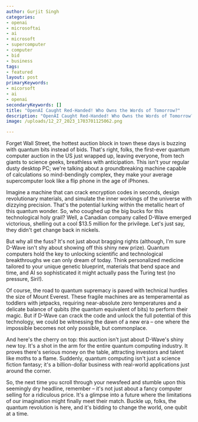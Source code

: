 ```yaml
---
author: Gurjit Singh
categories: 
- openai
- microsoftai
- ai
- microsoft
- supercomputer
- computer
- bid
- business
tags: 
- featured
layout: post
primaryKeywords: 
- micorsoft
- ai
- openai
secondaryKeywords: []
title: "OpenAI Caught Red-Handed! Who Owns the Words of Tomorrow?"
description: "OpenAI Caught Red-Handed! Who Owns the Words of Tomorrow?"
image: /uploads/12_27_2023_1703701125062.png

---
```

  
Forget Wall Street, the hottest auction block in town these days is buzzing with quantum bits instead of bids. That's right, folks, the first-ever quantum computer auction in the US just wrapped up, leaving everyone, from tech giants to science geeks, breathless with anticipation. This isn't your regular dusty desktop PC; we're talking about a groundbreaking machine capable of calculations so mind-bendingly complex, they make your average supercomputer look like a flip phone in the age of iPhones.

Imagine a machine that can crack encryption codes in seconds, design revolutionary materials, and simulate the inner workings of the universe with dizzying precision. That's the potential lurking within the metallic heart of this quantum wonder. So, who coughed up the big bucks for this technological holy grail? Well, a Canadian company called D-Wave emerged victorious, shelling out a cool $13.5 million for the privilege. Let's just say, they didn't get change back in nickels.

But why all the fuss? It's not just about bragging rights (although, I'm sure D-Wave isn't shy about showing off this shiny new prize). Quantum computers hold the key to unlocking scientific and technological breakthroughs we can only dream of today. Think personalized medicine tailored to your unique genetic blueprint, materials that bend space and time, and AI so sophisticated it might actually pass the Turing test (no pressure, Siri!).

Of course, the road to quantum supremacy is paved with technical hurdles the size of Mount Everest. These fragile machines are as temperamental as toddlers with jetpacks, requiring near-absolute zero temperatures and a delicate balance of qubits (the quantum equivalent of bits) to perform their magic. But if D-Wave can crack the code and unlock the full potential of this technology, we could be witnessing the dawn of a new era – one where the impossible becomes not only possible, but commonplace.

And here's the cherry on top: this auction isn't just about D-Wave's shiny new toy. It's a shot in the arm for the entire quantum computing industry. It proves there's serious money on the table, attracting investors and talent like moths to a flame. Suddenly, quantum computing isn't just a science fiction fantasy; it's a billion-dollar business with real-world applications just around the corner.

So, the next time you scroll through your newsfeed and stumble upon this seemingly dry headline, remember – it's not just about a fancy computer selling for a ridiculous price. It's a glimpse into a future where the limitations of our imagination might finally meet their match. Buckle up, folks, the quantum revolution is here, and it's bidding to change the world, one qubit at a time.&nbsp;
